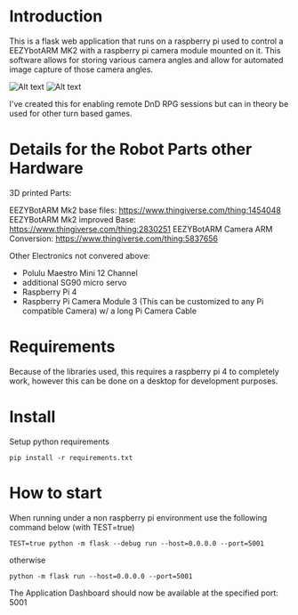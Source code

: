 Introduction
============

This is a flask web application that runs on a raspberry pi used to control a EEZYbotARM MK2 with a
raspberry pi camera module mounted on it. This software allows for storing various
camera angles and allow for automated image capture of those camera angles.

![Alt text](robocam.jpg?raw=true "Robocam")
![Alt text](sample2?raw=true "Robocam")


I've created this for enabling remote DnD RPG sessions but can in theory be used for other turn based games.

Details for the Robot Parts other Hardware
==========================================

3D printed Parts:

EEZYBotARM Mk2 base files: https://www.thingiverse.com/thing:1454048
EEZYBotARM Mk2 improved Base: https://www.thingiverse.com/thing:2830251
EEZYBotARM Camera ARM Conversion: https://www.thingiverse.com/thing:5837656

Other Electronics not convered above:

- Polulu Maestro Mini 12 Channel
- additional SG90 micro servo
- Raspberry Pi 4
- Raspberry Pi Camera Module 3 (This can be customized to any Pi compatible Camera) w/ a long Pi Camera Cable
  

Requirements
============

Because of the libraries used, this requires a raspberry pi 4 to completely work, however this can
be done on a desktop for development purposes.

Install
========

Setup python requirements

```
pip install -r requirements.txt
```

How to start
============

When running  under a non raspberry pi environment use the following command below (with TEST=true)

```
TEST=true python -m flask --debug run --host=0.0.0.0 --port=5001
```

otherwise

```
python -m flask run --host=0.0.0.0 --port=5001
```

The Application Dashboard should now be available at the specified port: 5001